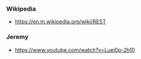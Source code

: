 ### Wikipedia
- https://en.m.wikipedia.org/wiki/REST

### Jeremy
- https://www.youtube.com/watch?v=Luei0p-2h10
